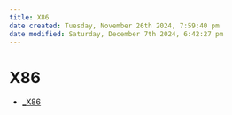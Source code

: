 ```yaml
---
title: X86
date created: Tuesday, November 26th 2024, 7:59:40 pm
date modified: Saturday, December 7th 2024, 6:42:27 pm
---
```

# X86

- [_X86](_x86.md)
